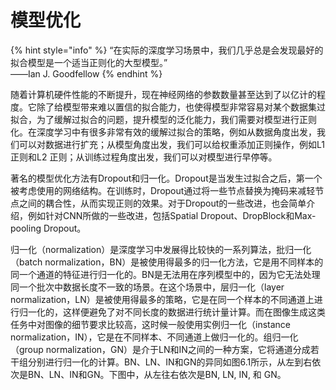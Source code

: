 # 模型优化

{% hint style="info" %}
“在实际的深度学习场景中，我们几乎总是会发现最好的拟合模型是一个适当正则化的大型模型。”\
——Ian J. Goodfellow
{% endhint %}

随着计算机硬件性能的不断提升，现在神经网络的参数数量甚至达到了以亿计的程度。它除了给模型带来难以置信的拟合能力，也使得模型非常容易对某个数据集过拟合，为了缓解过拟合的问题，提升模型的泛化能力，我们需要对模型进行正则化。在深度学习中有很多非常有效的缓解过拟合的策略，例如从数据角度出发，我们可以对数据进行扩充；从模型角度出发，我们可以给权重添加正则操作，例如L1 正则和L2 正则；从训练过程角度出发，我们可以对模型进行早停等。

著名的模型优化方法有Dropout和归一化。Dropout是当发生过拟合之后，第一个被考虑使用的网络结构。在训练时，Dropout通过将一些节点替换为掩码来减轻节点之间的耦合性，从而实现正则的效果。对于Dropout的一些改进，也会简单介绍，例如针对CNN所做的一些改进，包括Spatial Dropout、DropBlock和Max-pooling Dropout。

归一化（normalization）是深度学习中发展得比较快的一系列算法，批归一化（batch normalization，BN）是被使用得最多的归一化方法，它是用不同样本的同一个通道的特征进行归一化的。BN是无法用在序列模型中的，因为它无法处理同一个批次中数据长度不一致的场景。在这个场景中，层归一化（layer normalization，LN）是被使用得最多的策略，它是在同一个样本的不同通道上进行归一化的，这样便避免了对不同长度的数据进行统计量计算。而在图像生成这类任务中对图像的细节要求比较高，这时候一般使用实例归一化（instance normalization，IN），它是在不同样本、不同通道上做归一化的。组归一化（group normalization，GN）是介于LN和IN之间的一种方案，它将通道分成若干组分别进行归一化的计算。BN、LN、IN和GN的异同如图6.1所示，从左到右依次是BN、LN、IN和GN。下图中，从左往右依次是BN, LN, IN, 和 GN。

<figure><img src="https://img-blog.csdnimg.cn/05f32ce652ac4e5ebc2c8e318683356d.jpeg" alt=""><figcaption></figcaption></figure>
